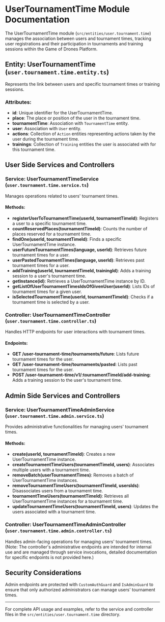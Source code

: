 # UserTournamentTime Module Documentation

The UserTournamentTime module (`src/entities/user.tournament.time`) manages the association between users and tournament times, tracking user registrations and their participation in tournaments and training sessions within the Game of Drones Platform.

## Entity: UserTournamentTime (`user.tournament.time.entity.ts`)

Represents the link between users and specific tournament times or training sessions.

### Attributes:

-   **id**: Unique identifier for the UserTournamentTime.
-   **place**: The place or position of the user in the tournament time.
-   **tournamentTime**: Association with `TournamentTime` entity.
-   **user**: Association with `User` entity.
-   **actions**: Collection of `Action` entities representing actions taken by the user during the tournament time.
-   **trainings**: Collection of `Training` entities the user is associated with for this tournament time.

## User Side Services and Controllers

### Service: UserTournamentTimeService (`user.tournament.time.service.ts`)

Manages operations related to users' tournament times.

#### Methods:

-   **registerUserToTournamentTime(userId, tournamentTimeId)**: Registers a user to a specific tournament time.
-   **countReservedPlaces(tournamentTimeId)**: Counts the number of places reserved for a tournament time.
-   **findOne(userId, tournamentTimeId)**: Finds a specific UserTournamentTime instance.
-   **userFutureTournamentTimes(language, userId)**: Retrieves future tournament times for a user.
-   **userPastedTournamentTimes(language, userId)**: Retrieves past tournament times for a user.
-   **addTraining(userId, tournamentTimeId, trainingId)**: Adds a training session to a user's tournament time.
-   **getInstance(id)**: Retrieves a UserTournamentTime instance by ID.
-   **getListOfUserTournamentTimesIdsOfGivenUser(userId)**: Lists IDs of tournament times for a given user.
-   **isSelectedTournamentTime(userId, tournamentTimeId)**: Checks if a tournament time is selected by a user.

### Controller: UserTournamentTimeController (`user.tournament.time.controller.ts`)

Handles HTTP endpoints for user interactions with tournament times.

#### Endpoints:

-   **GET /user-tournament-time/tournaments/future**: Lists future tournament times for the user.
-   **GET /user-tournament-time/tournaments/pasted**: Lists past tournament times for the user.
-   **POST /user-tournament-time/v1/:tournamentTimeId/add-training**: Adds a training session to the user's tournament time.

## Admin Side Services and Controllers

### Service: UserTournamentTimeAdminService (`user.tournament.time.admin.service.ts`)

Provides administrative functionalities for managing users' tournament times.

#### Methods:

-   **create(userId, tournamentTimeId)**: Creates a new UserTournamentTime instance.
-   **createTournamentTimeUsers(tournamentTimeId, users)**: Associates multiple users with a tournament time.
-   **removeBatch(userTournamentTimes)**: Removes a batch of UserTournamentTime instances.
-   **removeTournamentTimeUsers(tournamentTimeId, usersIds)**: Disassociates users from a tournament time.
-   **tournamentTimeUsers(tournamentTimeId)**: Retrieves all UserTournamentTime instances for a tournament time.
-   **updateTournamentTimeUsers(tournamentTimeId, users)**: Updates the users associated with a tournament time.

### Controller: UserTournamentTimeAdminController (`user.tournament.time.admin.controller.ts`)

Handles admin-facing operations for managing users' tournament times. (Note: The controller's administrative endpoints are intended for internal use and are managed through service invocations, detailed documentation for specific endpoints is not provided here.)

## Security Considerations

Admin endpoints are protected with `CustomAuthGuard` and `IsAdminGuard` to ensure that only authorized administrators can manage users' tournament times.

---

For complete API usage and examples, refer to the service and controller files in the `src/entities/user.tournament.time` directory.

